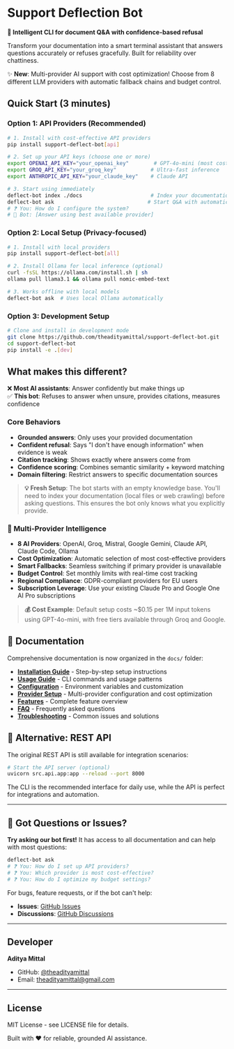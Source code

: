 # Support Deflection Bot

**🤖 Intelligent CLI for document Q&A with confidence-based refusal**

Transform your documentation into a smart terminal assistant that answers questions accurately or refuses gracefully. Built for reliability over chattiness.

✨ **New**: Multi-provider AI support with cost optimization! Choose from 8 different LLM providers with automatic fallback chains and budget control.

## Quick Start (3 minutes)

### Option 1: API Providers (Recommended)
```bash
# 1. Install with cost-effective API providers
pip install support-deflect-bot[api]

# 2. Set up your API keys (choose one or more)
export OPENAI_API_KEY="your_openai_key"        # GPT-4o-mini (most cost-effective)
export GROQ_API_KEY="your_groq_key"           # Ultra-fast inference
export ANTHROPIC_API_KEY="your_claude_key"    # Claude API

# 3. Start using immediately
deflect-bot index ./docs                      # Index your documentation
deflect-bot ask                              # Start Q&A with automatic provider selection
# ❓ You: How do I configure the system?
# 🤖 Bot: [Answer using best available provider]
```

### Option 2: Local Setup (Privacy-focused)
```bash
# 1. Install with local providers
pip install support-deflect-bot[all]

# 2. Install Ollama for local inference (optional)
curl -fsSL https://ollama.com/install.sh | sh
ollama pull llama3.1 && ollama pull nomic-embed-text

# 3. Works offline with local models
deflect-bot ask  # Uses local Ollama automatically
```

### Option 3: Development Setup
```bash
# Clone and install in development mode
git clone https://github.com/theadityamittal/support-deflect-bot.git
cd support-deflect-bot
pip install -e .[dev]
```

## What makes this different?

❌ **Most AI assistants**: Answer confidently but make things up  
✅ **This bot**: Refuses to answer when unsure, provides citations, measures confidence

### Core Behaviors
- **Grounded answers**: Only uses your provided documentation
- **Confident refusal**: Says "I don't have enough information" when evidence is weak
- **Citation tracking**: Shows exactly where answers come from
- **Confidence scoring**: Combines semantic similarity + keyword matching
- **Domain filtering**: Restrict answers to specific documentation sources

> **💡 Fresh Setup**: The bot starts with an empty knowledge base. You'll need to index your documentation (local files or web crawling) before asking questions. This ensures the bot only knows what you explicitly provide.

### 🚀 Multi-Provider Intelligence
- **8 AI Providers**: OpenAI, Groq, Mistral, Google Gemini, Claude API, Claude Code, Ollama
- **Cost Optimization**: Automatic selection of most cost-effective providers
- **Smart Fallbacks**: Seamless switching if primary provider is unavailable  
- **Budget Control**: Set monthly limits with real-time cost tracking
- **Regional Compliance**: GDPR-compliant providers for EU users
- **Subscription Leverage**: Use your existing Claude Pro and Google One AI Pro subscriptions

> **💰 Cost Example**: Default setup costs ~$0.15 per 1M input tokens using GPT-4o-mini, with free tiers available through Groq and Google.

## 📖 Documentation

Comprehensive documentation is now organized in the `docs/` folder:

- **[Installation Guide](docs/installation.md)** - Step-by-step setup instructions
- **[Usage Guide](docs/usage.md)** - CLI commands and usage patterns  
- **[Configuration](docs/configuration.md)** - Environment variables and customization
- **[Provider Setup](docs/providers.md)** - Multi-provider configuration and cost optimization
- **[Features](docs/features.md)** - Complete feature overview
- **[FAQ](docs/faq.md)** - Frequently asked questions
- **[Troubleshooting](docs/troubleshooting.md)** - Common issues and solutions

## 🚀 Alternative: REST API

The original REST API is still available for integration scenarios:

```bash
# Start the API server (optional)
uvicorn src.api.app:app --reload --port 8000
```

The CLI is the recommended interface for daily use, while the API is perfect for integrations and automation.

---

## 🤔 Got Questions or Issues?

**Try asking our bot first!** It has access to all documentation and can help with most questions:

```bash
deflect-bot ask
# ❓ You: How do I set up API providers?
# ❓ You: Which provider is most cost-effective?
# ❓ You: How do I optimize my budget settings?
```

For bugs, feature requests, or if the bot can't help:
- **Issues**: [GitHub Issues](https://github.com/theadityamittal/support-deflect-bot/issues)
- **Discussions**: [GitHub Discussions](https://github.com/theadityamittal/support-deflect-bot/discussions)

---

## Developer

**Aditya Mittal**
- GitHub: [@theadityamittal](https://github.com/theadityamittal)
- Email: theadityamittal@gmail.com

---

## License

MIT License - see LICENSE file for details.

Built with ❤️ for reliable, grounded AI assistance.